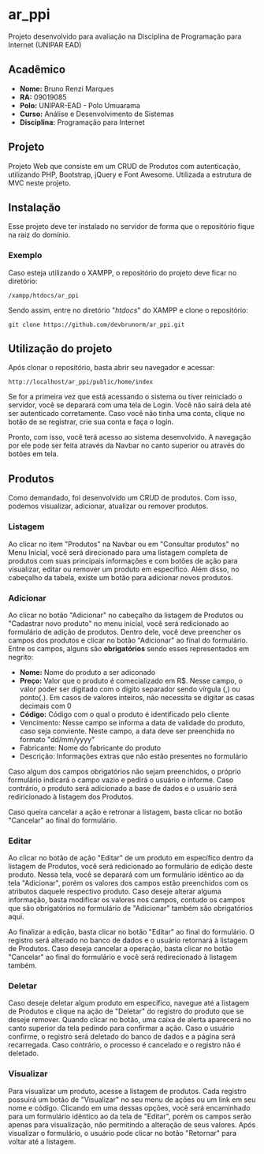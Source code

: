 # ar_ppi

Projeto desenvolvido para avaliação na Disciplina de Programação para Internet (UNIPAR EAD)

## Acadêmico
<ul>
<li><b>Nome:</b> Bruno Renzi Marques</li>
<li><b>RA:</b> 09019085</li>
<li><b>Polo:</b> UNIPAR-EAD - Polo Umuarama</li>
<li><b>Curso:</b> Análise e Desenvolvimento de Sistemas</li>
<li><b>Disciplina:</b> Programação para Internet</li>
</ul>

## Projeto
Projeto Web que consiste em um CRUD de Produtos com autenticação, utilizando PHP, Bootstrap, jQuery e Font Awesome. Utilizada a estrutura de MVC neste projeto.

## Instalação
Esse projeto deve ter instalado no servidor de forma que o repositório fique na raiz do domínio. 
### Exemplo
Caso esteja utilizando o XAMPP, o repositório do projeto deve ficar no diretório:
```
/xampp/htdocs/ar_ppi
```

Sendo assim, entre no diretório "<i>htdocs</i>" do XAMPP e clone o repositório:
```
git clone https://github.com/devbrunorm/ar_ppi.git
```
## Utilização do projeto
Após clonar o repositório, basta abrir seu navegador e acessar:
```
http://localhost/ar_ppi/public/home/index
```

Se for a primeira vez que está acessando o sistema ou tiver reiniciado o servidor, você se deparará com uma tela de Login. Você não sairá dela até ser autenticado corretamente. Caso você não tinha uma conta, clique no botão de se registrar, crie sua conta e faça o login.

Pronto, com isso, você terá acesso ao sistema desenvolvido. A navegação por ele pode ser feita através da Navbar no canto superior ou através do botões em tela.

## Produtos
Como demandado, foi desenvolvido um CRUD de produtos. Com isso, podemos visualizar, adicionar, atualizar ou remover produtos.

### Listagem
Ao clicar no item "Produtos" na Navbar ou em "Consultar produtos" no Menu Inicial, você será direcionado para uma listagem completa de produtos com suas principais informações e com botões de ação para visualizar, editar ou remover um produto em específico. Além disso, no cabeçalho da tabela, existe um botão para adicionar novos produtos.

### Adicionar
Ao clicar no botão "Adicionar" no cabeçalho da listagem de Produtos ou "Cadastrar novo produto" no menu inicial, você será redicionado ao formulário de adição de produtos. Dentro dele, você deve preencher os campos dos produtos e clicar no botão "Adicionar" ao final do formulário. Entre os campos, alguns são <b>obrigatórios</b> sendo esses representados em negrito:

<ul>
<li><b>Nome:</b> Nome do produto a ser adiconado</li>
<li><b>Preço:</b> Valor que o produto é comecializado em R$. Nesse campo, o valor poder ser digitado com o dígito separador sendo vírgula (,) ou ponto(.). Em casos de valores inteiros, não necessita se digitar as casas decimais com 0</li>
<li><b>Código:</b> Código com o qual o produto é identificado pelo cliente</li>
<li>Vencimento: Nesse campo se informa a data de validade do produto, caso seja conviente. Neste campo, a data deve ser preenchida no formato "dd/mm/yyyy"</li>
<li>Fabricante: Nome do fabricante do produto</li>
<li>Descrição: Informações extras que não estão presentes no formulário</li>
</ul>

Caso algum dos campos obrigatórios não sejam preenchidos, o próprio formulário indicará o campo vazio e pedirá o usuário o informe. Caso contrário, o produto será adicionado a base de dados e o usuário será rediricionado à listagem dos Produtos.

Caso queira cancelar a ação e retronar a listagem, basta clicar no botão "Cancelar" ao final do formulário.

### Editar
Ao clicar no botão de ação "Editar" de um produto em específico dentro da listagem de Produtos, você será redicionado ao formulário de edição deste produto. Nessa tela, você se deparará com um formulário idêntico ao da tela "Adicionar", porém os valores dos campos estão preenchidos com os atributos daquele respectivo produto. Caso deseje alterar alguma informação, basta modificar os valores nos campos, contudo os campos que são obrigatórios no formulário de "Adicionar" também são obrigatórios aqui.

Ao finalizar a edição, basta clicar no botão "Editar" ao final do formulário. O registro será alterado no banco de dados e o usuário retornará à listagem de Produtos. Caso deseja cancelar a operação, basta clicar no botão "Cancelar" ao final do formulário e você será redirecionado à listagem também.

### Deletar
Caso deseje deletar algum produto em específico, navegue até a listagem de Produtos e clique na ação de "Deletar" do registro do produto que se deseje remover. Quando clicar no botão, uma caixa de alerta aparecerá no canto superior da tela pedindo para confirmar a ação. Caso o usuário confirme, o registro será deletado do banco de dados e a página será recarregada. Caso contrário, o processo é cancelado e o registro não é deletado.

### Visualizar
Para visualizar um produto, acesse a listagem de produtos. Cada registro possuirá um botão de "Visualizar" no seu menu de ações ou um link em seu nome e código. Clicando em uma dessas opções, você será encaminhado para um formulário idêntico ao da tela de "Editar", porém os campos serão apenas para visualização, não permitindo a alteração de seus valores. Após visualizar o formulário, o usuário pode clicar no botão "Retornar" para voltar até a listagem.